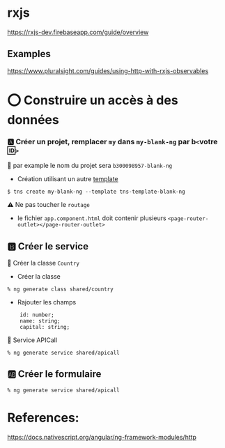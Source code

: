 # rxjs

https://rxjs-dev.firebaseapp.com/guide/overview


## Examples

https://www.pluralsight.com/guides/using-http-with-rxjs-observables


# :o: Construire un accès à des données

### :a: Créer un projet, remplacer `my` dans `my-blank-ng` par b`<`votre :id:`>`

:pushpin: par example le nom du projet sera `b300098957-blank-ng` 

* Création utilisant un autre [template](https://github.com/NativeScript/nativescript-app-templates)

```
$ tns create my-blank-ng --template tns-template-blank-ng
```

:warning: Ne pas toucher le `routage` 

* le fichier `app.component.html` doit contenir plusieurs `<page-router-outlet></page-router-outlet>`

## :b: Créer le service

:pushpin: Créer la classe `Country`

* Créer la classe

```
% ng generate class shared/country
```


* Rajouter les champs

```
    id: number;
    name: string;
    capital: string;
```

:pushpin: Service APICall

```
% ng generate service shared/apicall
```

## :ab: Créer le formulaire


```
% ng generate service shared/apicall
```


# References:

https://docs.nativescript.org/angular/ng-framework-modules/http
